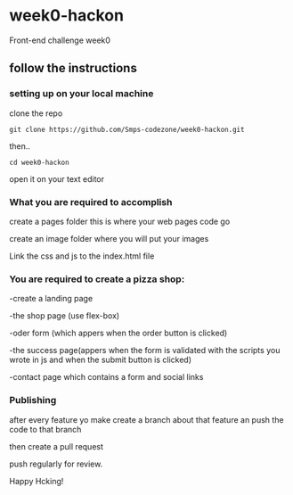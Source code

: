 # week0-hackon
Front-end challenge week0

## follow the instructions

### setting up on your local machine

clone the repo
```#!/bin/bash
git clone https://github.com/Smps-codezone/week0-hackon.git
```
then..
```#!/bin/bash
cd week0-hackon
```

open it on your text editor


### What you are required to accomplish

create a pages folder this is where your web pages code go
<br/>

create an image folder where you will put your images
<br/>

Link the css and js to the index.html file
<br/>
### You are required to create a pizza shop:
 -create a landing page
 <br/>
 
 -the shop page (use flex-box)
  <br/>
  
 -oder form (which appers when the order button is clicked)
  <br/>
  
 -the success page(appers when the form is validated with the scripts you wrote in js and when the submit button is clicked)
  <br/>
  
 -contact page which contains a form and social links
 
### Publishing

after every feature yo make create a branch about that feature an push the code to that branch
 <br/>
 
then create a pull request
 <br/>
 
push regularly for review.
 <br/>
 
 
Happy Hcking!
